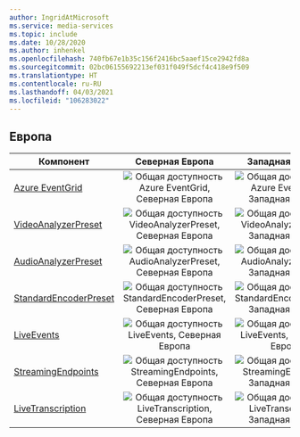 ```yaml
---
author: IngridAtMicrosoft
ms.service: media-services
ms.topic: include
ms.date: 10/28/2020
ms.author: inhenkel
ms.openlocfilehash: 740fb67e1b35c156f2416bc5aaef15ce2942fd8a
ms.sourcegitcommit: 02bc06155692213ef031f049f5dcf4c418e9f509
ms.translationtype: HT
ms.contentlocale: ru-RU
ms.lasthandoff: 04/03/2021
ms.locfileid: "106283022"
---
```

<!--Feature availability in region-->
## <a name="europe"></a>Европа

| Компонент | Северная Европа | Западная Европа |
| --- | :---: | :---: |
| [Azure EventGrid](../monitoring/reacting-to-media-services-events.md) |![Общая доступность Azure EventGrid, Северная Европа](../media/azure-clouds-regions/ga.svg)  |![Общая доступность Azure EventGrid, Западная Европа](../media/azure-clouds-regions/ga.svg) |
| [VideoAnalyzerPreset](../analyze-video-audio-files-concept.md) |![Общая доступность VideoAnalyzerPreset, Северная Европа](../media/azure-clouds-regions/ga.svg)  | ![Общая доступность VideoAnalyzerPreset, Западная Европа](../media/azure-clouds-regions/ga.svg) |
| [AudioAnalyzerPreset](../analyze-video-audio-files-concept.md) |![Общая доступность AudioAnalyzerPreset, Северная Европа](../media/azure-clouds-regions/ga.svg)  | ![Общая доступность AudioAnalyzerPreset, Западная Европа](../media/azure-clouds-regions/ga.svg) |
| [StandardEncoderPreset](../encode-concept.md) |![Общая доступность StandardEncoderPreset, Северная Европа](../media/azure-clouds-regions/ga.svg)  | ![Общая доступность StandardEncoderPreset, Западная Европа](../media/azure-clouds-regions/ga.svg) |
| [LiveEvents](../stream-live-streaming-concept.md) |![Общая доступность LiveEvents, Северная Европа](../media/azure-clouds-regions/ga.svg)  | ![Общая доступность LiveEvents, Западная Европа](../media/azure-clouds-regions/ga.svg) |
| [StreamingEndpoints](../stream-streaming-endpoint-concept.md) |![Общая доступность StreamingEndpoints, Северная Европа](../media/azure-clouds-regions/ga.svg) | ![Общая доступность StreamingEndpoints, Западная Европа](../media/azure-clouds-regions/ga.svg) |
| [LiveTranscription](../live-event-live-transcription-how-to.md) |![Общая доступность LiveTranscription, Северная Европа](../media/azure-clouds-regions/ga.svg) |![Общая доступность LiveTranscription, Западная Европа](../media/azure-clouds-regions/ga.svg) |
